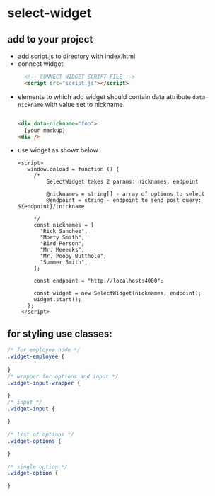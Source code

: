 # select-widget

## add to your project

- add script.js to directory with index.html
- connect widget 
  ```HTML
    <!-- CONNECT WIDGET SCRIPT FILE -->
    <script src="script.js"></script>
  ```
- elements to which add widget should contain data attribute `data-nickname` with value set to nickname 
  ```HTML

  <div data-nickname="foo">
    {your markup}
  <div />
  ```
- use widget as showт below
   ```
   <script>
      window.onload = function () {
        /* 
            SelectWidget takes 2 params: nicknames, endpoint

            @nicknames = string[] - array of options to select
            @endpoint = string - endpoint to send post query: ${endpoint}/:nickname

        */
        const nicknames = [
          "Rick Sanchez",
          "Morty Smith",
          "Bird Person",
          "Mr. Meeeeks",
          "Mr. Poopy Butthole",
          "Summer Smith",
        ];

        const endpoint = "http://localhost:4000";

        const widget = new SelectWidget(nicknames, endpoint);
        widget.start();
      };
    </script>
   
   ```

## for styling use classes:

```css
/* for employee node */
.widget-employee {
    
}
/* wrapper for options and input */
.widget-input-wrapper {

}
/* input */
.widget-input {

}

/* list of options */
.widget-options {

}

/* single option */
.widget-option {

}
```
